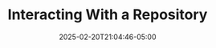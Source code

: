 ---
weight: 200
title: "Interacting With a Repository"
description: ""
icon: "article"
date: "2025-02-20T21:04:46-05:00"
lastmod: "2025-02-20T21:04:46-05:00"
toc: true
---
